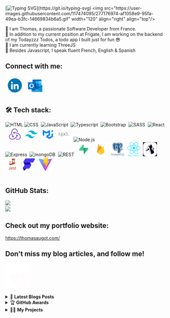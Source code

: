 <br/>

[![Typing SVG](https://readme-typing-svg.herokuapp.com?font=Orbitron&size=50&pause=800&random=false&width=835&height=75&lines=Hi+there!+I+am+Thomas%2C;Welcome+to+my+Github+profile!)](https://git.io/typing-svg)
<img src="https://user-images.githubusercontent.com/117474095/277176974-af1058e9-95fa-49ea-b3fc-14669834b6a5.gif" width="120" align="right" align="top"/>

<p>
🌈 I am Thomas, a passionate Software Developer from France.
<br>
💼 In addition to my current position at Frigate, I am working on the backend of my Todayzzz Todos, a todo app I built just for fun 😎
<br>
🌱 I am currently learning ThreeJS
<br>
💬 Besides Javascript, I speak fluent French, English & Spanish
</p>

## Connect with me:

<a href="https://www.linkedin.com/in/thomas-augot" target="_blank"><img src="./372102050_LINKEDIN_ICON_TRANSPARENT_1080.gif" width="60" /></a>
<a href="mailto:thomas.augot@hotmail.fr"><img src="./outlooklogo.gif" width="60" /></a>

</p>

## 🛠 Tech stack:

<div>
	<img height="44" src="https://user-images.githubusercontent.com/25181517/192158954-f88b5814-d510-4564-b285-dff7d6400dad.png" alt="HTML" title="HTML" />
	<img height="44" src="https://user-images.githubusercontent.com/25181517/183898674-75a4a1b1-f960-4ea9-abcb-637170a00a75.png" alt="CSS" title="CSS" />&nbsp;
	<img height="44" src="https://user-images.githubusercontent.com/25181517/117447155-6a868a00-af3d-11eb-9cfe-245df15c9f3f.png" alt="JavaScript" title="JavaScript" />&nbsp;
	<img height="44" src="https://cdn.icon-icons.com/icons2/2415/PNG/512/typescript_original_logo_icon_146317.png" alt="Typescript" title="Typescript" />&nbsp;
	<img height="44" src="https://user-images.githubusercontent.com/25181517/183898054-b3d693d4-dafb-4808-a509-bab54cf5de34.png" alt="Bootstrap" title="Bootstrap" />&nbsp;
	<img height="44" src="https://avatars.githubusercontent.com/u/317889?s=200&v=4" alt="SASS" title="SASS" />&nbsp;
	<img height="44" src="https://user-images.githubusercontent.com/25181517/183897015-94a058a6-b86e-4e42-a37f-bf92061753e5.png" alt="React" title="React" />&nbsp;
	<img height="44" src="./redux-logo.png" alt="Redux" title="Redux" />&nbsp;
	<img height="44" src="https://github.com/thomasaugot/portfolio/blob/main/src/assets/Tailwind_CSS.png?raw=true?raw=true" alt="Tailwind CSS" title="Tailwind CSS" />&nbsp;
	<img height="44" src="https://github.com/thomasaugot/portfolio/blob/main/src/assets/MUI.png?raw=true?raw=true" alt="Material UI" title="Material UI" />&nbsp;
	<img height="44" src="https://github.com/thomasaugot/portfolio/blob/main/src/assets/nextjs.png?raw=true?raw=true" alt="Next.JS" title="Next.JS" />&nbsp;
	<img height="44" src="https://user-images.githubusercontent.com/25181517/183568594-85e280a7-0d7e-4d1a-9028-c8c2209e073c.png" alt="Node.js" title="Node.js" />&nbsp;<br>
	<img height="44" src="https://user-images.githubusercontent.com/25181517/183859966-a3462d8d-1bc7-4880-b353-e2cbed900ed6.png" alt="Express" title="Express" />&nbsp;
	<img height="44" src="https://user-images.githubusercontent.com/25181517/182884177-d48a8579-2cd0-447a-b9a6-ffc7cb02560e.png" alt="mongoDB" title="mongoDB" />&nbsp;
	<img height="44" src="https://user-images.githubusercontent.com/25181517/192107858-fe19f043-c502-4009-8c47-476fc89718ad.png" alt="REST" title="REST" />&nbsp;
	<img height="44" src="https://github.com/thomasaugot/portfolio/blob/a72623c6999d3fe2c7fae33ea37abfd3bac74353/src/components/Curriculum/supabase.png?raw=true" alt="Supabase" title="Supabase" />&nbsp;
	<img height="44" src="https://github.com/thomasaugot/portfolio/blob/main/src/assets/firebase.png?raw=true?raw=true" alt="Firebase" title="Firebase" />&nbsp;
	<img height="44" src="./postgrsql.png" alt="Firebase" title="Firebase" />&nbsp;
	<img height="44" src="https://raw.githubusercontent.com/thomasaugot/portfolio/ecb3abec1c3eb516eb1f8944fe1bcd9132af1e77/src/components/Curriculum/react-native.png" alt="React native" title="React native" />&nbsp;
	<img height="44" src="https://github.com/thomasaugot/portfolio/blob/a72623c6999d3fe2c7fae33ea37abfd3bac74353/src/components/Curriculum/expo.png?raw=true" alt="Expo" title="Expo" />&nbsp;
	<img height="44" src="https://github.com/thomasaugot/portfolio/blob/main/src/assets/jest.png?raw=true?raw=true" alt="Jest" title="Jest" />&nbsp;
	<img height="44" src="https://raw.githubusercontent.com/thomasaugot/portfolio/9722e6da063c83238479234339055fd7a2c38345/src/components/Curriculum/flutterflow.png?raw=true" alt="Flutterflow" title="Flutterflow" />&nbsp;
		<img height="44" src="./vite.png" alt="Vite" title="Vite" />&nbsp;
</div>
<br>

## GitHub Stats:

![](https://github-readme-streak-stats.herokuapp.com/?user=thomasaugot&theme=react)<br/>
![](https://github-readme-stats.vercel.app/api/top-langs/?username=thomasaugot&theme=react&include_all_commits=true&count_private=true&layout=compact)

## Check out my portfolio website:

https://thomasaugot.com/

## Don't miss my blog articles, and follow me!

<a href="https://medium.com/@thomasaugot" target="_blank"><img src="./Medium.gif" width="80" /></a>

<details>
    <summary>&#128240 <b>Latest Blogs Posts</b></summary><br/>

- [How to Start Scroll at Bottom in React](https://medium.com/@thomasaugot/how-to-start-scroll-at-bottom-in-react-901ba21cd720)
- [.dotenv Environment Variables in Next.JS Not Found: The Solution](https://medium.com/javascript-in-plain-english/dotenv-environment-variables-in-next-js-not-found-the-solution-7edf248c06be)
- [Adding Zoom Functionality to an Image Viewer in React/Next.JS](https://medium.com/@thomasaugot/adding-zoom-functionality-to-an-image-viewer-in-react-next-js-4621be8eb770)
- & more at https://medium.com/@thomasaugot

</details>
<details>
    <summary>&#127942 <b>GitHub Awards</b></summary><br/>

![Github Trophy](https://github-profile-trophy.vercel.app/?username=thomasaugot)

</details>

<details>
    <summary>👨‍💻 <b>My Projects</b></summary><br/>

** This list doesn't include projects for which I am not the owner of the rights **

- Wave Rider | Surf Shop <br> Repo client: https://github.com/thomasaugot/wave-rider-ecommerce , Demo: https://wave-riders-ecommerce.vercel.app/
- Charpente Menuiserie Durand <br> Repo client: https://github.com/thomasaugot/charpente-menuiserie-durand , Demo: https://www.cmdurand.fr/
- Todayzzz todos <br> Repo client: https://github.com/thomasaugot/typescript-todo-app-frontend , Repo server: https://github.com/thomasaugot/ts-todo-app-backend , Demo: https://todayzzz-todos.netlify.app/
- Kingpad <br> Repo: https://github.com/thomasaugot/kp-next.js , Demo: https://kingpad-v1-1-new-figma.vercel.app/
- Farmhouse Table <br> Repo: https://github.com/thomasaugot/farmhouse-table-website , Demo: https://farmhouse-table.netlify.app/
- Javascript Shooting Game, Rick vs Rats <br> Repo: https://github.com/thomasaugot/project-js-shooting-game , Demo: https://pickle-rick-shooting-game.netlify.app/
- Partymates <br> Repo client: https://github.com/thomasaugot/app-partymates-client , Repo server: https://github.com/thomasaugot/app-partymates-server , Demo: https://partymates.netlify.app/
- The Broke Globetrotter <br> Repo: https://github.com/project-web-app-cities/the-broke-globetrotter , Demo: https://the-broke-globetrotter.adaptable.app/

</details>
